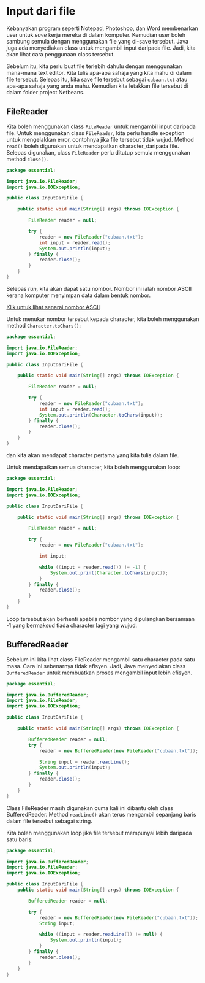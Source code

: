 # Input dari file

Kebanyakan program seperti Notepad, Photoshop, dan Word membenarkan user
untuk _save_ kerja mereka di dalam komputer. Kemudian user boleh sambung
semula dengan menggunakan file yang di-save tersebut. Java juga ada
menyediakan class untuk mengambil input daripada file. Jadi, kita
akan lihat cara penggunaan class tersebut.

Sebelum itu, kita perlu buat file terlebih dahulu dengan menggunakan
mana-mana text editor. Kita tulis apa-apa sahaja yang kita mahu di
dalam file tersebut. Selepas itu, kita save file tersebut
sebagai `cubaan.txt` atau apa-apa sahaja yang anda mahu. Kemudian kita
letakkan file tersebut di dalam folder project Netbeans.

## FileReader

Kita boleh menggunakan class `FileReader` untuk mengambil input daripada
file. Untuk menggunakan class `FileReader`, kita perlu handle
exception untuk mengelakkan error, contohnya jika file tersebut
tidak wujud. Method `read()` boleh digunakan untuk mendapatkan
character_daripada file. Selepas digunakan, class `FileReader` perlu
ditutup semula menggunakan method `close()`.

```java
package essential;

import java.io.FileReader;
import java.io.IOException;

public class InputDariFile {

    public static void main(String[] args) throws IOException {

        FileReader reader = null;

        try {
            reader = new FileReader("cubaan.txt");
            int input = reader.read();
            System.out.println(input);
        } finally {
            reader.close();
        }
    }
}
```

Selepas _run_, kita akan dapat satu nombor. Nombor ini ialah nombor
ASCII kerana komputer menyimpan data dalam bentuk nombor.

[Klik untuk lihat senarai nombor ASCII](http://www.asciitable.com)

Untuk menukar nombor tersebut kepada character, kita boleh menggunakan
method `Character.toChars()`:

```java
package essential;

import java.io.FileReader;
import java.io.IOException;

public class InputDariFile {

    public static void main(String[] args) throws IOException {

        FileReader reader = null;

        try {
            reader = new FileReader("cubaan.txt");
            int input = reader.read();
            System.out.println(Character.toChars(input));
        } finally {
            reader.close();
        }
    }
}
```

dan kita akan mendapat character pertama yang kita tulis dalam file.

Untuk mendapatkan semua character, kita boleh menggunakan loop:

```java
package essential;

import java.io.FileReader;
import java.io.IOException;

public class InputDariFile {

    public static void main(String[] args) throws IOException {

        FileReader reader = null;

        try {
            reader = new FileReader("cubaan.txt");

            int input;

            while ((input = reader.read()) != -1) {
                System.out.print(Character.toChars(input));
            }
        } finally {
            reader.close();
        }
    }
}
```

Loop tersebut akan berhenti apabila nombor yang dipulangkan bersamaan
-1 yang bermaksud tiada character lagi yang wujud.

## BufferedReader

Sebelum ini kita lihat class FileReader mengambil satu character
pada satu masa. Cara ini sebenarnya tidak efisyen. Jadi, Java
menyediakan class `BufferedReader` untuk membuatkan proses mengambil
input lebih efisyen.

```java
package essential;

import java.io.BufferedReader;
import java.io.FileReader;
import java.io.IOException;

public class InputDariFile {

    public static void main(String[] args) throws IOException {

        BufferedReader reader = null;
        try {
            reader = new BufferedReader(new FileReader("cubaan.txt"));

            String input = reader.readLine();
            System.out.println(input);
        } finally {
            reader.close();
        }
    }
}
```

Class FileReader masih digunakan cuma kali ini dibantu oleh class
BufferedReader. Method `readLine()` akan terus mengambil sepanjang
baris dalam file tersebut sebagai string.

Kita boleh menggunakan loop jika file tersebut mempunyai lebih
daripada satu baris:

```java
package essential;

import java.io.BufferedReader;
import java.io.FileReader;
import java.io.IOException;

public class InputDariFile {
    public static void main(String[] args) throws IOException {

        BufferedReader reader = null;

        try {
            reader = new BufferedReader(new FileReader("cubaan.txt"));
            String input;

            while ((input = reader.readLine()) != null) {
                System.out.println(input);
            }
        } finally {
            reader.close();
        }
    }
}
```
